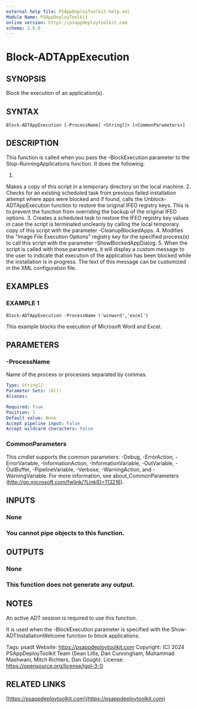 ```yaml
---
external help file: PSAppDeployToolkit-help.xml
Module Name: PSAppDeployToolkit
online version: https://psappdeploytoolkit.com
schema: 2.0.0
---
```


# Block-ADTAppExecution

## SYNOPSIS
Block the execution of an application(s).

## SYNTAX

```
Block-ADTAppExecution [-ProcessName] <String[]> [<CommonParameters>]
```

## DESCRIPTION
This function is called when you pass the -BlockExecution parameter to the Stop-RunningApplications function.
It does the following:

1.
Makes a copy of this script in a temporary directory on the local machine.
2.
Checks for an existing scheduled task from previous failed installation attempt where apps were blocked and if found, calls the Unblock-ADTAppExecution function to restore the original IFEO registry keys.
This is to prevent the function from overriding the backup of the original IFEO options.
3.
Creates a scheduled task to restore the IFEO registry key values in case the script is terminated uncleanly by calling the local temporary copy of this script with the parameter -CleanupBlockedApps.
4.
Modifies the "Image File Execution Options" registry key for the specified process(s) to call this script with the parameter -ShowBlockedAppDialog.
5.
When the script is called with those parameters, it will display a custom message to the user to indicate that execution of the application has been blocked while the installation is in progress.
The text of this message can be customized in the XML configuration file.

## EXAMPLES

### EXAMPLE 1
```
Block-ADTAppExecution -ProcessName ('winword','excel')
```

This example blocks the execution of Microsoft Word and Excel.

## PARAMETERS

### -ProcessName
Name of the process or processes separated by commas.

```yaml
Type: String[]
Parameter Sets: (All)
Aliases:

Required: True
Position: 1
Default value: None
Accept pipeline input: False
Accept wildcard characters: False
```

### CommonParameters
This cmdlet supports the common parameters: -Debug, -ErrorAction, -ErrorVariable, -InformationAction, -InformationVariable, -OutVariable, -OutBuffer, -PipelineVariable, -Verbose, -WarningAction, and -WarningVariable.
For more information, see about_CommonParameters (http://go.microsoft.com/fwlink/?LinkID=113216).

## INPUTS

### None
### You cannot pipe objects to this function.
## OUTPUTS

### None
### This function does not generate any output.
## NOTES
An active ADT session is required to use this function.

It is used when the -BlockExecution parameter is specified with the Show-ADTInstallationWelcome function to block applications.

Tags: psadt
Website: https://psappdeploytoolkit.com
Copyright: (C) 2024 PSAppDeployToolkit Team (Sean Lillis, Dan Cunningham, Muhammad Mashwani, Mitch Richters, Dan Gough).
License: https://opensource.org/license/lgpl-3-0

## RELATED LINKS

[https://psappdeploytoolkit.com](https://psappdeploytoolkit.com)
